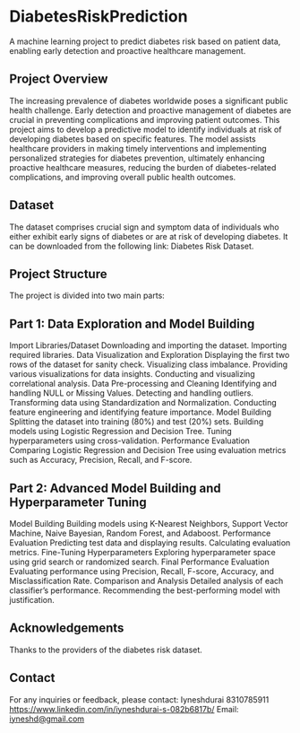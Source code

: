# DiabetesRiskPrediction
A machine learning project to predict diabetes risk based on patient data, enabling early detection and proactive healthcare management.

## Project Overview
The increasing prevalence of diabetes worldwide poses a significant public health challenge. Early detection and proactive management of diabetes are crucial in preventing complications and improving patient outcomes. This project aims to develop a predictive model to identify individuals at risk of developing diabetes based on specific features. The model assists healthcare providers in making timely interventions and implementing personalized strategies for diabetes prevention, ultimately enhancing proactive healthcare measures, reducing the burden of diabetes-related complications, and improving overall public health outcomes.

## Dataset
The dataset comprises crucial sign and symptom data of individuals who either exhibit early signs of diabetes or are at risk of developing diabetes. It can be downloaded from the following link: Diabetes Risk Dataset.

## Project Structure
The project is divided into two main parts:

## Part 1: Data Exploration and Model Building
Import Libraries/Dataset
Downloading and importing the dataset.
Importing required libraries.
Data Visualization and Exploration
Displaying the first two rows of the dataset for sanity check.
Visualizing class imbalance.
Providing various visualizations for data insights.
Conducting and visualizing correlational analysis.
Data Pre-processing and Cleaning
Identifying and handling NULL or Missing Values.
Detecting and handling outliers.
Transforming data using Standardization and Normalization.
Conducting feature engineering and identifying feature importance.
Model Building
Splitting the dataset into training (80%) and test (20%) sets.
Building models using Logistic Regression and Decision Tree.
Tuning hyperparameters using cross-validation.
Performance Evaluation
Comparing Logistic Regression and Decision Tree using evaluation metrics such as Accuracy, Precision, Recall, and F-score.

## Part 2: Advanced Model Building and Hyperparameter Tuning
Model Building
Building models using K-Nearest Neighbors, Support Vector Machine, Naive Bayesian, Random Forest, and Adaboost.
Performance Evaluation
Predicting test data and displaying results.
Calculating evaluation metrics.
Fine-Tuning Hyperparameters
Exploring hyperparameter space using grid search or randomized search.
Final Performance Evaluation
Evaluating performance using Precision, Recall, F-score, Accuracy, and Misclassification Rate.
Comparison and Analysis
Detailed analysis of each classifier’s performance.
Recommending the best-performing model with justification.


## Acknowledgements
Thanks to the providers of the diabetes risk dataset.

## Contact
For any inquiries or feedback, please contact: 
Iyneshdurai
8310785911
https://www.linkedin.com/in/iyneshdurai-s-082b6817b/
Email: iyneshd@gmail.com
